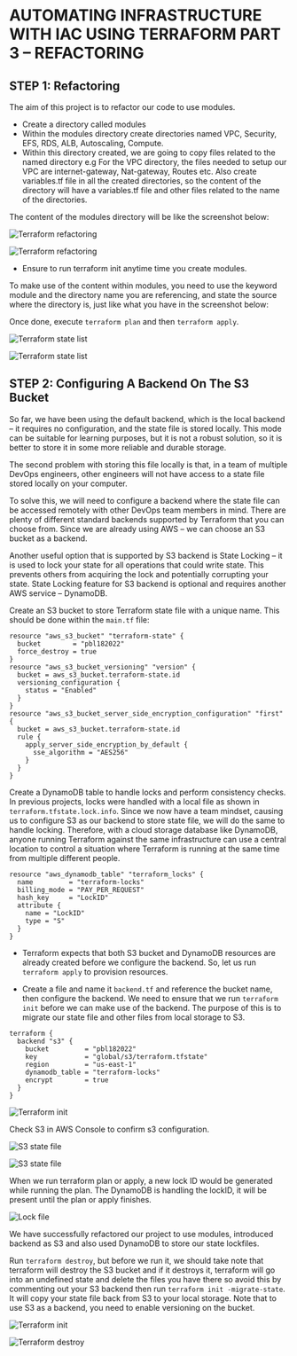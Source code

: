 # AUTOMATING INFRASTRUCTURE WITH IAC USING TERRAFORM PART 3 – REFACTORING


## STEP 1: Refactoring

The aim of this project is to refactor our code to use modules.

- Create a directory called modules
- Within the modules directory create directories named VPC, Security, EFS, RDS, ALB, Autoscaling, Compute.
- Within this directory created, we are going to copy files related to the named directory e.g For the VPC directory, the files needed to setup our VPC are internet-gateway, Nat-gateway, Routes etc. Also create variables.tf file in all the created directories, so the content of the directory will have a variables.tf file and other files related to the name of the directories.

The content of the modules directory will be like the screenshot below:

![Terraform refactoring](./media/refactor.png)

![Terraform refactoring](./media/refactor2.png)

- Ensure to run terraform init anytime time you create modules.

To make use of the content within modules, you need to use the keyword module and the directory name you are referencing, and state the source where the directory is, just like what you have in the screenshot below:

Once done, execute `terraform plan` and then `terraform apply`.

![Terraform state list](./media/statelist.png)

![Terraform state list](./media/statelist2.png)


## STEP 2: Configuring A Backend On The S3 Bucket

So far, we have been using the default backend, which is the local backend – it requires no configuration, and the state file is stored locally. This mode can be suitable for learning purposes, but it is not a robust solution, so it is better to store it in some more reliable and durable storage.

The second problem with storing this file locally is that, in a team of multiple DevOps engineers, other engineers will not have access to a state file stored locally on your computer.

To solve this, we will need to configure a backend where the state file can be accessed remotely with other DevOps team members in mind. There are plenty of different standard backends supported by Terraform that you can choose from. Since we are already using AWS – we can choose an S3 bucket as a backend.

Another useful option that is supported by S3 backend is State Locking – it is used to lock your state for all operations that could write state. This prevents others from acquiring the lock and potentially corrupting your state. State Locking feature for S3 backend is optional and requires another AWS service – DynamoDB.

Create an S3 bucket to store Terraform state file with a unique name. This should be done within the `main.tf` file:

```
resource "aws_s3_bucket" "terraform-state" {
  bucket        = "pbl182022"
  force_destroy = true
}
resource "aws_s3_bucket_versioning" "version" {
  bucket = aws_s3_bucket.terraform-state.id
  versioning_configuration {
    status = "Enabled"
  }
}
resource "aws_s3_bucket_server_side_encryption_configuration" "first" {
  bucket = aws_s3_bucket.terraform-state.id
  rule {
    apply_server_side_encryption_by_default {
      sse_algorithm = "AES256"
    }
  }
}
```

Create a DynamoDB table to handle locks and perform consistency checks. In previous projects, locks were handled with a local file as shown in `terraform.tfstate.lock.info`. Since we now have a team mindset, causing us to configure S3 as our backend to store state file, we will do the same to handle locking. Therefore, with a cloud storage database like DynamoDB, anyone running Terraform against the same infrastructure can use a central location to control a situation where Terraform is running at the same time from multiple different people.

```
resource "aws_dynamodb_table" "terraform_locks" {
  name         = "terraform-locks"
  billing_mode = "PAY_PER_REQUEST"
  hash_key     = "LockID"
  attribute {
    name = "LockID"
    type = "S"
  }
}
```

- Terraform expects that both S3 bucket and DynamoDB resources are already created before we configure the backend. So, let us run `terraform apply` to provision resources.

- Create a file and name it `backend.tf` and reference the bucket name, then configure the backend. We need to ensure that we run `terraform init` before we can make use of the backend. The purpose of this is to migrate our state file and other files from local storage to S3.

```
terraform {
  backend "s3" {
    bucket         = "pbl182022"
    key            = "global/s3/terraform.tfstate"
    region         = "us-east-1"
    dynamodb_table = "terraform-locks"
    encrypt        = true
  }
}
```

![Terraform init](./media/tfinit.png)

Check S3 in AWS Console to confirm s3 configuration.

![S3 state file](./media/s3state.png)


![S3 state file](./media/stateview.png)


When we run terraform plan or apply, a new lock ID would be generated while running the plan. The DynamoDB is handling the lockID, it will be present until the plan or apply finishes.

![Lock file](./media/lockfile.png)

We have successfully refactored our project to use modules, introduced backend as S3 and also used DynamoDB to store our state lockfiles.

Run `terraform destroy`, but before we run it, we should take note that terraform will destroy the S3 bucket and if it destroys it, terraform will go into an undefined state and delete the files you have there so avoid this by commenting out your S3 backend then run `terraform init -migrate-state`. It will copy your state file back from S3 to your local storage. Note that to use S3 as a backend, you need to enable versioning on the bucket.


![Terraform init](./media/tfinit2.png)

![Terraform destroy](./media/tfdestroy.png)

